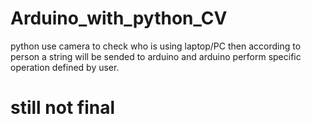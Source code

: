 # Arduino_with_python_CV
python use camera to check who is using laptop/PC then according to person a string will be sended to arduino and arduino perform specific operation defined by user.
# still not final

